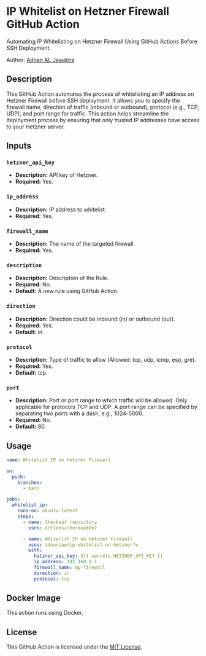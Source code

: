 # IP Whitelist on Hetzner Firewall GitHub Action

Automating IP Whitelisting on Hetzner Firewall Using GitHub Actions Before SSH Deployment.

Author: [Adnan AL Jawabra](https://github.com/AdnanALjawabra)

## Description

This GitHub Action automates the process of whitelisting an IP address on Hetzner Firewall before SSH deployment. It allows you to specify the firewall name, direction of traffic (inbound or outbound), protocol (e.g., TCP, UDP), and port range for traffic. This action helps streamline the deployment process by ensuring that only trusted IP addresses have access to your Hetzner server.

## Inputs

### `hetzner_api_key`

- **Description:** API key of Hetzner.
- **Required:** Yes.

### `ip_address`

- **Description:** IP address to whitelist.
- **Required:** Yes.

### `firewall_name`

- **Description:** The name of the targeted firewall.
- **Required:** Yes.

### `description`

- **Description:** Description of the Rule.
- **Required:** No.
- **Default:** A new rule using GitHub Action.

### `direction`

- **Description:** Direction could be inbound (in) or outbound (out).
- **Required:** Yes.
- **Default:** in.

### `protocol`

- **Description:** Type of traffic to allow (Allowed: tcp, udp, icmp, esp, gre).
- **Required:** Yes.
- **Default:** tcp.

### `port`

- **Description:** Port or port range to which traffic will be allowed. Only applicable for protocols TCP and UDP. A port range can be specified by separating two ports with a dash, e.g., 1024-5000.
- **Required:** No.
- **Default:** 80.

## Usage

```yaml
name: Whitelist IP on Hetzner Firewall

on:
  push:
    branches:
      - main

jobs:
  whitelist_ip:
    runs-on: ubuntu-latest
    steps:
      - name: Checkout repository
        uses: actions/checkout@v2

      - name: Whitelist IP on Hetzner Firewall
        uses: adnanjaw/ip-whitelist-on-hetznerfw
        with:
          hetzner_api_key: ${{ secrets.HETZNER_API_KEY }}
          ip_address: 192.168.1.1
          firewall_name: my-firewall
          direction: in
          protocol: tcp
```

## Docker Image

This action runs using Docker.

## License

This GitHub Action is licensed under the [MIT License](LICENSE).

